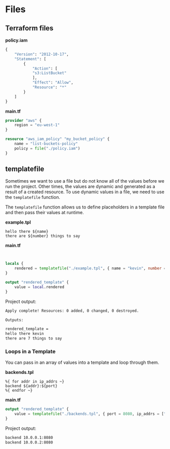 # Files

## Terraform files

**policy.iam**

```terraform
{
    "Version": "2012-10-17",
    "Statement": [
        {
            "Action": [
            "s3:ListBucket"
            ],
            "Effect": "Allow",
            "Resource": "*"
        }
    ]
}
```

**main.tf**

```terraform
provider "aws" {
    region = "eu-west-1"
}

resource "aws_iam_policy" "my_bucket_policy" {
    name = "list-buckets-policy"
    policy = file("./policy.iam")
}

```

## templatefile

Sometimes we want to use a file but do not know all of the values before we run the project. Other times, the values are dynamic and generated as a result of a created resource. To use dynamic values in a file, we need to use the `templatefile` function.

The `templatefile` function allows us to define placeholders in a template file and then pass their values at runtime.

**example.tpl**

```
hello there ${name}
there are ${number} things to say
```

**main.tf**

```terraform


locals {
    rendered = templatefile("./example.tpl", { name = "kevin", number = 7})
}

output "rendered_template" {
    value = local.rendered
}
```

Project output:

```bash
Apply complete! Resources: 0 added, 0 changed, 0 destroyed.

Outputs:

rendered_template =
hello there kevin
there are 7 things to say
```

### Loops in a Template

You can pass in an array of values into a template and loop through them.

**backends.tpl**

```
%{ for addr in ip_addrs ~}
backend ${addr}:${port}
%{ endfor ~}
```

**main.tf**

```terraform
output "rendered_template" {
    value = templatefile("./backends.tpl", { port = 8080, ip_addrs = ["10.0.0.1", "10.0.0.2"] })
}
```

Project output:

```bash
backend 10.0.0.1:8080
backend 10.0.0.2:8080
```
